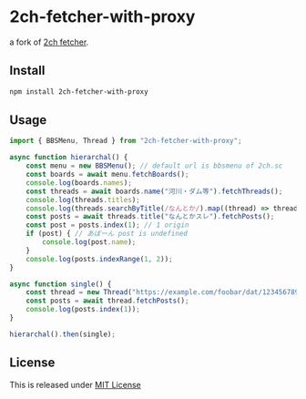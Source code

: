 # 2ch-fetcher-with-proxy

a fork of [2ch fetcher](https://github.com/Narazaka/2ch-fetcher).

## Install

```bash
npm install 2ch-fetcher-with-proxy
```

## Usage

```typescript
import { BBSMenu, Thread } from "2ch-fetcher-with-proxy";

async function hierarchal() {
    const menu = new BBSMenu(); // default url is bbsmenu of 2ch.sc
    const boards = await menu.fetchBoards();
    console.log(boards.names);
    const threads = await boards.name("河川・ダム等").fetchThreads();
    console.log(threads.titles);
    console.log(threads.searchByTitle(/なんとか/).map((thread) => thread.title));
    const posts = await threads.title("なんとかスレ").fetchPosts();
    const post = posts.index(1); // 1 origin
    if (post) { // あぼーん post is undefined
        console.log(post.name);
    }
    console.log(posts.indexRange(1, 2));
}

async function single() {
    const thread = new Thread("https://example.com/foobar/dat/123456789.dat", "title", 42);
    const posts = await thread.fetchPosts();
    console.log(posts.index(1));
}

hierarchal().then(single);
```

## License

This is released under [MIT License](https://narazaka.net/license/MIT?2017)
